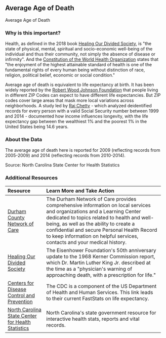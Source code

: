 ## Average Age of Death
Average Age of Death

### Why is this important?
Health, as defined in the 2018 book [Healing Our Divided Society](http://www.eisenhowerfoundation.org/link1a), is "the state of physical, mental, spiritual and socio-economic well-being of the individual and thus their community, not simply the absence of disease or infirmity". And the [Constitution of the World Health Organization](https://www.who.int/about/governance/constitution) states that "the enjoyment of the highest attainable standard of health is one of the fundamental rights of every human being without distinction of race, religion, political belief, economic or social condition."

Average age of death is equivalent to life expectancy at birth. It has been widely reported by the [Robert Wood Johnson Foundation](https://www.rwjf.org/en/library/interactives/whereyouliveaffectshowlongyoulive.html) that people living in different ZIP Codes can expect to have different life expectancies. But ZIP codes cover large areas that mask more local variations across neighborhoods. A study led by [Raj Chetty](https://jamanetwork.com/journals/jama/fullarticle/2513561) - which analyzed deidentified records for every person with a valid Social Security number between 1999 and 2014 - documented how income influences longevity, with the life expectancy gap between the wealthiest 1% and the poorest 1% in the United States being 14.6 years. 

### About the Data
The average age of death here is reported for 2009 (reflecting records from 2005-2009) and 2014 (reflecting records from 2010-2014).

Source: North Carolina State Center for Health Statistics 

### Additional Resources

|Resource | Learn More and Take Action | 
|:--- | :--- |
|[Durham County Network of Care](http://durham.nc.networkofcare.org/mh/) | The Durham Network of Care provides comprehensive information on local services and organizations and a Learning Center dedicated to topics related to health and well-being, as well as the ability to create a confidential and secure Personal Health Record to keep information on helpful services, contacts and your medical history.
|[Healing Our Divided Society](http://www.eisenhowerfoundation.org/link1a) | The Eisenhower Foundation's 50th anniversary update to the 1968 Kerner Commission report, which Dr. Martin Luther King Jr. described at the time as a "physician's warning of approaching death, with a prescription for life."
|[Centers for Disease Control and Prevention](https://www.cdc.gov/nchs/fastats/life-expectancy.htm) | The CDC is a component of the US Department of Health and Human Services. This link leads to their current FastStats on life expectancy.
|[North Carolina State Center for Health Statistics](http://www.schs.state.nc.us/) | North Carolina's state government resource for interactive health stats, reports and vital records.
